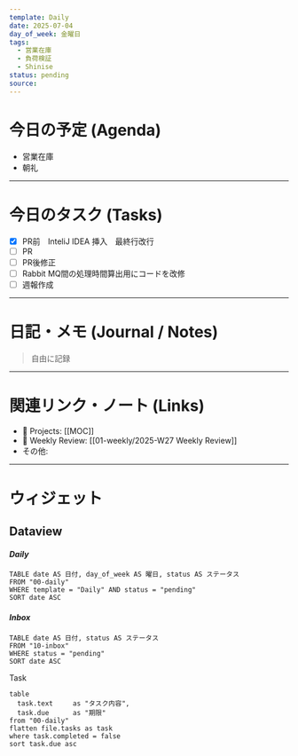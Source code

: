 ```yaml
---
template: Daily
date: 2025-07-04
day_of_week: 金曜日
tags:
  - 営業在庫
  - 負荷検証
  - Shinise
status: pending
source:
---
```

# 今日の予定 (Agenda)
- 営業在庫
- 朝礼

---
# 今日のタスク (Tasks)
- [x] PR前　InteliJ IDEA 挿入　最終行改行
- [ ] PR 
- [ ] PR後修正
- [ ] Rabbit MQ間の処理時間算出用にコードを改修
- [ ] 週報作成

---

# 日記・メモ (Journal / Notes)
> 自由に記録

---

# 関連リンク・ノート (Links)
- 📂 Projects: [[MOC]]
- 📂 Weekly Review: [[01-weekly/2025-W27 Weekly Review]]
- その他: 

---

# ウィジェット
## **Dataview**

#### *Daily*
```dataview
TABLE date AS 日付, day_of_week AS 曜日, status AS ステータス
FROM "00-daily"
WHERE template = "Daily" AND status = "pending"
SORT date ASC
```

#### *Inbox*
```dataview
TABLE date AS 日付, status AS ステータス
FROM "10-inbox"
WHERE status = "pending"
SORT date ASC
```

Task
```dataview
table
  task.text     as "タスク内容",
  task.due      as "期限"
from "00-daily"
flatten file.tasks as task
where task.completed = false
sort task.due asc
```
